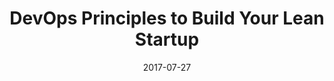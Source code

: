 ---
title: DevOps Principles to Build Your Lean Startup
date: 2017-07-27
type: video
event: Startup Leadership Program 2017
link: https://www.youtube.com/watch?v=s0xU2OS8NBo
image: ./videos-bg.png
---